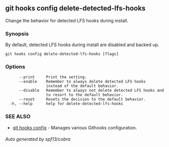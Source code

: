 ## git hooks config delete-detected-lfs-hooks

Change the behavior for detected LFS hooks during install.

### Synopsis

By default, detected LFS hooks during install are disabled and backed up.

```
git hooks config delete-detected-lfs-hooks [flags]
```

### Options

```
      --print     Print the setting.
      --enable    Remember to always delete detected LFS hooks
                  instead of the default behavior.
      --disable   Remember to always not delete detected LFS hooks and
                  to resort to the default behavior.
      --reset     Resets the decision to the default behavior.
  -h, --help      help for delete-detected-lfs-hooks
```

### SEE ALSO

- [git hooks config](git_hooks_config.md) - Manages various Githooks
  configuration.

###### Auto generated by spf13/cobra
